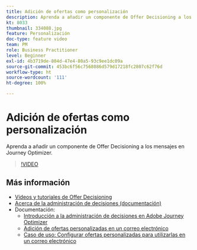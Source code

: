 ```yaml
---
title: Adición de ofertas como personalización
description: Aprenda a añadir un componente de Offer Decisioning a los mensajes en Journey Optimizer.
kt: 8033
thumbnail: 334088.jpg
feature: Personalización
doc-type: feature video
team: PM
role: Business Practitioner
level: Beginner
exl-id: 4b3719de-804d-47e4-80a5-93c9ee1dc09a
source-git-commit: 453bc6f56c7568086d579d17218fc2807c62f76d
workflow-type: ht
source-wordcount: '111'
ht-degree: 100%

---
```


# Adición de ofertas como personalización

Aprenda a añadir un componente de Offer Decisioning a los mensajes en Journey Optimizer.

>[!VIDEO](https://video.tv.adobe.com/v/334088?quality=12)

## Más información

* [Vídeos y tutoriales de Offer Decisioning](https://experienceleague.adobe.com/docs/offer-decisioning-learn/tutorials/overview.html?lang=es)
* [Acerca de la administración de decisiones (documentación)](https://experienceleague.adobe.com/docs/journey-optimizer/using/offer-decisioniong/get-started/starting-offer-decisioning.html?lang=es)
* Documentación:
   * [Introducción a la administración de decisiones en Adobe Journey Optimizer](https://experienceleague.adobe.com/docs/journey-optimizer/using/offer-decisioniong/get-started/starting-offer-decisioning.html?lang=es)
   * [Adición de ofertas personalizadas en un correo electrónico](https://experienceleague.adobe.com/docs/journey-optimizer/using/create-messages/deliver-personalized-offers.html?lang=es)
   * [Caso de uso: Configurar ofertas personalizadas para utilizarlas en un correo electrónico](https://experienceleague.adobe.com/docs/journey-optimizer/using/offer-decisioniong/get-started/offers-e2e.html?lang=es)
